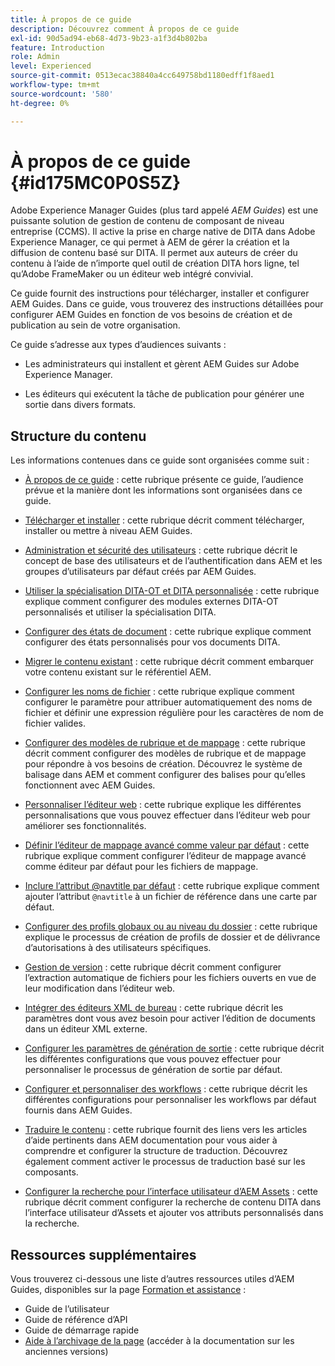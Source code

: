 ```yaml
---
title: À propos de ce guide
description: Découvrez comment À propos de ce guide
exl-id: 90d5ad94-eb68-4d73-9b23-a1f3d4b802ba
feature: Introduction
role: Admin
level: Experienced
source-git-commit: 0513ecac38840a4cc649758bd1180edff1f8aed1
workflow-type: tm+mt
source-wordcount: '580'
ht-degree: 0%

---
```


# À propos de ce guide {#id175MC0P0S5Z}

Adobe Experience Manager Guides \(plus tard appelé *AEM Guides*\) est une puissante solution de gestion de contenu de composant de niveau entreprise \(CCMS\). Il active la prise en charge native de DITA dans Adobe Experience Manager, ce qui permet à AEM de gérer la création et la diffusion de contenu basé sur DITA. Il permet aux auteurs de créer du contenu à l’aide de n’importe quel outil de création DITA hors ligne, tel qu’Adobe FrameMaker ou un éditeur web intégré convivial.

Ce guide fournit des instructions pour télécharger, installer et configurer AEM Guides. Dans ce guide, vous trouverez des instructions détaillées pour configurer AEM Guides en fonction de vos besoins de création et de publication au sein de votre organisation.

Ce guide s’adresse aux types d’audiences suivants :

- Les administrateurs qui installent et gèrent AEM Guides sur Adobe Experience Manager.

- Les éditeurs qui exécutent la tâche de publication pour générer une sortie dans divers formats.


## Structure du contenu

Les informations contenues dans ce guide sont organisées comme suit :

- [À propos de ce guide](#id175MC0P0S5Z) : cette rubrique présente ce guide, l’audience prévue et la manière dont les informations sont organisées dans ce guide.

- [Télécharger et installer](download-install.md#) : cette rubrique décrit comment télécharger, installer ou mettre à niveau AEM Guides.

- [Administration et sécurité des utilisateurs](user-admin-sec.md#) : cette rubrique décrit le concept de base des utilisateurs et de l’authentification dans AEM et les groupes d’utilisateurs par défaut créés par AEM Guides.

- [Utiliser la spécialisation DITA-OT et DITA personnalisée](dita-ot-specialization.md#) : cette rubrique explique comment configurer des modules externes DITA-OT personnalisés et utiliser la spécialisation DITA.

- [Configurer des états de document](customize-doc-state.md#) : cette rubrique explique comment configurer des états personnalisés pour vos documents DITA.

- [Migrer le contenu existant](migrate-content.md#) : cette rubrique décrit comment embarquer votre contenu existant sur le référentiel AEM.

- [Configurer les noms de fichier](conf-file-names.md#) : cette rubrique explique comment configurer le paramètre pour attribuer automatiquement des noms de fichier et définir une expression régulière pour les caractères de nom de fichier valides.

- [Configurer des modèles de rubrique et de mappage](conf-template-tags.md#) : cette rubrique décrit comment configurer des modèles de rubrique et de mappage pour répondre à vos besoins de création. Découvrez le système de balisage dans AEM et comment configurer des balises pour qu’elles fonctionnent avec AEM Guides.

- [Personnaliser l’éditeur web](conf-web-editor.md#) : cette rubrique explique les différentes personnalisations que vous pouvez effectuer dans l’éditeur web pour améliorer ses fonctionnalités.

- [Définir l’éditeur de mappage avancé comme valeur par défaut](conf-map-editor.md#id194GHE0I0CW) : cette rubrique explique comment configurer l’éditeur de mappage avancé comme éditeur par défaut pour les fichiers de mappage.

- [Inclure l’attribut @navtitle par défaut](auto-add-navtitle.md#) : cette rubrique explique comment ajouter l’attribut `@navtitle` à un fichier de référence dans une carte par défaut.

- [Configurer des profils globaux ou au niveau du dossier](conf-folder-level.md#) : cette rubrique explique le processus de création de profils de dossier et de délivrance d’autorisations à des utilisateurs spécifiques.

- [Gestion de version](version-management.md#) : cette rubrique décrit comment configurer l’extraction automatique de fichiers pour les fichiers ouverts en vue de leur modification dans l’éditeur web.

- [Intégrer des éditeurs XML de bureau](integrate-desktop-editors.md#) : cette rubrique décrit les paramètres dont vous avez besoin pour activer l’édition de documents dans un éditeur XML externe.

- [Configurer les paramètres de génération de sortie](conf-output-generation.md#) : cette rubrique décrit les différentes configurations que vous pouvez effectuer pour personnaliser le processus de génération de sortie par défaut.

- [Configurer et personnaliser des workflows](customize-workflows.md#) : cette rubrique décrit les différentes configurations pour personnaliser les workflows par défaut fournis dans AEM Guides.

- [Traduire le contenu](translation.md#) : cette rubrique fournit des liens vers les articles d’aide pertinents dans AEM documentation pour vous aider à comprendre et configurer la structure de traduction. Découvrez également comment activer le processus de traduction basé sur les composants.

- [Configurer la recherche pour l’interface utilisateur d’AEM Assets](conf-dita-search.md#) : cette rubrique décrit comment configurer la recherche de contenu DITA dans l’interface utilisateur d’Assets et ajouter vos attributs personnalisés dans la recherche.


## Ressources supplémentaires

Vous trouverez ci-dessous une liste d’autres ressources utiles d’AEM Guides, disponibles sur la page [Formation et assistance](https://helpx.adobe.com/fr/support/xml-documentation-for-experience-manager.html) :

- Guide de l’utilisateur
- Guide de référence d’API
- Guide de démarrage rapide
- [Aide à l’archivage de la page](https://helpx.adobe.com/fr/xml-documentation-for-experience-manager/archive.html) \(accéder à la documentation sur les anciennes versions\)
